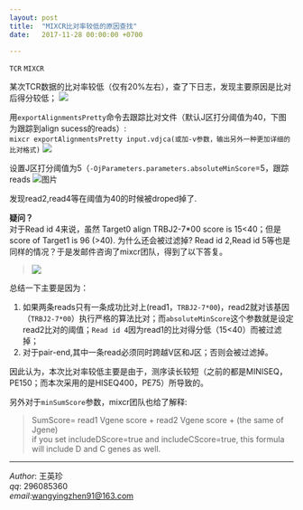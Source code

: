 ```yaml
---
layout: post  
title:  "MIXCR比对率较低的原因查找"  
date:   2017-11-28 00:00:00 +0700  

---
```


`TCR` `MIXCR` 

某次TCR数据的比对率较低（仅有20%左右），查了下日志，发现主要原因是比对后得分较低；
![](https://note.youdao.com/yws/api/personal/file/E10C59D866224899AF9CB196AB439187?method=download&shareKey=7717eb241200758efbc6867b5e19e0d9)

用`exportAlignmentsPretty`命令去跟踪比对文件（默认J区打分阈值为40，下图为跟踪到align sucess的reads）:  
	`mixcr exportAlignmentsPretty input.vdjca(或加-v参数，输出另外一种更加详细的比对格式)`
![](https://note.youdao.com/yws/api/personal/file/51364AD1303147B49FCB11062897C271?method=download&shareKey=8e3e9a54d6632b6b31fb14bfeb298aac)

设置J区打分阈值为5（`-OjParameters.parameters.absoluteMinScore`=5，跟踪reads
![图片](https://note.youdao.com/yws/api/personal/file/18E0965871614D60A2878F2130EE8C17?method=download&shareKey=2e0fdf8a9b85e8bdcbb095256a88f42b)

发现read2,read4等在阈值为40的时候被droped掉了. 

**疑问？**  
对于Read id 4来说，虽然 Target0 align TRBJ2-7*00 score is 15<40；但是 score of Target1 is 96 (>40). 为什么还会被过滤掉? Read id 2,Read id 5等也是同样的情况？于是发邮件咨询了mixcr团队，得到了以下答复。




> ![](https://note.youdao.com/yws/api/personal/file/B345A8F7BBA842DEA58887F2F0708708?method=download&shareKey=6ab6aebb21a93574ab3efb30bf7a79f8)

总结一下主要是因为：  


1. 如果两条reads只有一条成功比对上(read1，`TRBJ2-7*00`)，read2就对该基因（`TRBJ2-7*00`）执行严格的算法比对；而`absoluteMinScore`这个参数就是设定read2比对的阈值；`Read id 4`因为read1的比对得分低（15<40）而被过滤掉；  
2. 对于pair-end,其中一条read必须同时跨越V区和J区；否则会被过滤掉。

因此认为，本次比对率较低主要是由于，测序读长较短（之前的都是MINISEQ，PE150；而本次采用的是HISEQ400，PE75）所导致的。

	
另外对于`minSumScore`参数，mixcr团队也给了解释:
> SumScore= read1 Vgene score + read2 Vgene score  + (the same of Jgene)  
> if you set includeDScore=true and includeCScore=true, this formula will include D and C genes as well.

-------------
*Author*: 王英珍   
*qq*: 296085360  
*email*:wangyingzhen91@163.com  